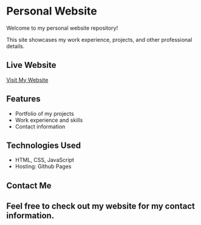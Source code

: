 # Personal Website

Welcome to my personal website repository!

This site showcases my work experience, projects, and other professional details.

## Live Website
[Visit My Website](https://karanvirheer.com/projects.html)

## Features
- Portfolio of my projects
- Work experience and skills
- Contact information

## Technologies Used
- HTML, CSS, JavaScript
- Hosting: Github Pages

## Contact Me
Feel free to check out my website for my contact information.
---

